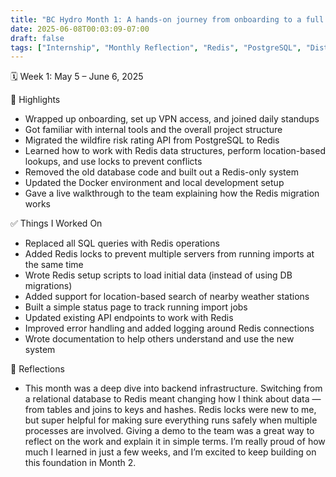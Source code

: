```yaml
---
title: "BC Hydro Month 1: A hands-on journey from onboarding to a full Redis migration"
date: 2025-06-08T00:03:09-07:00
draft: false
tags: ["Internship", "Monthly Reflection", "Redis", "PostgreSQL", "Distributed Systems"]
---
```


🗓 Week 1: May 5 – June 6, 2025

📌 Highlights
- Wrapped up onboarding, set up VPN access, and joined daily standups
- Got familiar with internal tools and the overall project structure
- Migrated the wildfire risk rating API from PostgreSQL to Redis
- Learned how to work with Redis data structures, perform location-based lookups, and use locks to prevent conflicts
- Removed the old database code and built out a Redis-only system
- Updated the Docker environment and local development setup
- Gave a live walkthrough to the team explaining how the Redis migration works

✅ Things I Worked On
- Replaced all SQL queries with Redis operations
- Added Redis locks to prevent multiple servers from running imports at the same time
- Wrote Redis setup scripts to load initial data (instead of using DB migrations)
- Added support for location-based search of nearby weather stations
- Built a simple status page to track running import jobs
- Updated existing API endpoints to work with Redis
- Improved error handling and added logging around Redis connections
- Wrote documentation to help others understand and use the new system

🧠 Reflections
- This month was a deep dive into backend infrastructure. Switching from a relational database to Redis meant changing how I think about data — from tables and joins to keys and hashes. Redis locks were new to me, but super helpful for making sure everything runs safely when multiple processes are involved. Giving a demo to the team was a great way to reflect on the work and explain it in simple terms. I’m really proud of how much I learned in just a few weeks, and I’m excited to keep building on this foundation in Month 2.